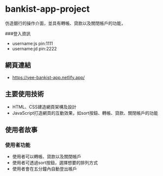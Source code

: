 # bankist-app-project

仿造銀行的操作介面，並具有轉帳、貸款以及關閉帳戶的功能，

###登入資訊
- username:js pin:1111
- username:jd pin:2222

## 網頁連結

- https://yee-bankist-app.netlify.app/

## 主要使用技術

- HTML、CSS建造網頁架構及設計
- JavaScript打造網頁的互動效果，如sort按鈕、轉帳、貸款、關閉帳戶的功能

## 使用者故事

### 使用者功能
- 使用者可以轉帳、貸款以及關閉帳戶
- 使用者可透過sort按鈕，選擇想要的排列方式
- 使用者會在五分鐘內自動登出帳戶
